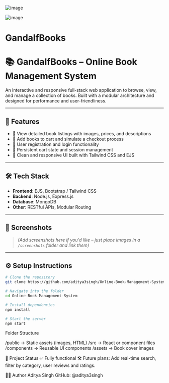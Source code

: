 
![image](https://github.com/user-attachments/assets/1c5418b7-59d8-4f40-aa4c-ba92dc1edf12)


![image](https://github.com/user-attachments/assets/20adc230-2a2f-4809-902b-1668a41888f3)


# GandalfBooks

# 📚 GandalfBooks – Online Book Management System

An interactive and responsive full-stack web application to browse, view, and manage a collection of books. Built with a modular architecture and designed for performance and user-friendliness.

---

## 🚀 Features

- 📖 View detailed book listings with images, prices, and descriptions
- 🛒 Add books to cart and simulate a checkout process
- 🔐 User registration and login functionality
- 🧾 Persistent cart state and session management
- 🎨 Clean and responsive UI built with Tailwind CSS and EJS

---

## 🛠️ Tech Stack

- **Frontend**: EJS, Bootstrap / Tailwind CSS
- **Backend**: Node.js, Express.js
- **Database**: MongoDB
- **Other**: RESTful APIs, Modular Routing

---

## 📸 Screenshots

> *(Add screenshots here if you'd like – just place images in a `/screenshots` folder and link them)*

---

## ⚙️ Setup Instructions

```bash
# Clone the repository
git clone https://github.com/aditya3singh/Online-Book-Management-System.git

# Navigate into the folder
cd Online-Book-Management-System

# Install dependencies
npm install

# Start the server
npm start
```
Folder Structure

/public         → Static assets (images, HTML)
/src            → React or component files
/components     → Reusable UI components
/assets         → Book cover images


📌 Project Status
✅ Fully functional
🛠️ Future plans: Add real-time search, filter by category, user reviews and ratings.

👨‍💻 Author
Aditya Singh
GitHub: @aditya3singh

